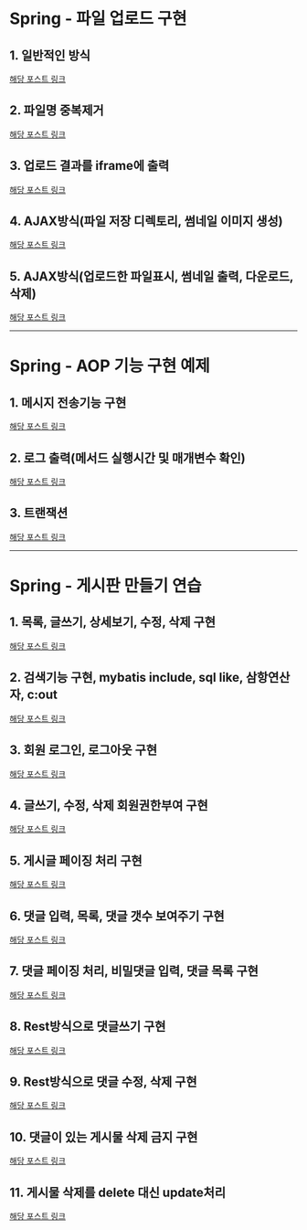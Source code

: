 # Spring - 파일 업로드 구현

## 1. 일반적인 방식
[해당 포스트 링크](http://doublesprogramming.tistory.com/127)

## 2. 파일명 중복제거
[해당 포스트 링크](http://doublesprogramming.tistory.com/128)

## 3. 업로드 결과를 iframe에 출력
[해당 포스트 링크](http://doublesprogramming.tistory.com/129)

## 4. AJAX방식(파일 저장 디렉토리, 썸네일 이미지 생성)
[해당 포스트 링크](http://doublesprogramming.tistory.com/130)

## 5. AJAX방식(업로드한 파일표시, 썸네일 출력, 다운로드, 삭제)
[해당 포스트 링크](http://doublesprogramming.tistory.com/131)

* * *

# Spring - AOP 기능 구현 예제

## 1. 메시지 전송기능 구현
[해당 포스트 링크](http://doublesprogramming.tistory.com/122)

## 2. 로그 출력(메서드 실행시간 및 매개변수 확인)
[해당 포스트 링크](http://doublesprogramming.tistory.com/123)

## 3. 트랜잭션
[해당 포스트 링크](http://doublesprogramming.tistory.com/125)


* * *

# Spring - 게시판 만들기 연습

## 1. 목록, 글쓰기, 상세보기, 수정, 삭제 구현
[해당 포스트 링크](http://doublesprogramming.tistory.com/95)

## 2. 검색기능 구현, mybatis include, sql like, 삼항연산자, c:out
[해당 포스트 링크](http://doublesprogramming.tistory.com/96)

## 3. 회원 로그인, 로그아웃 구현
[해당 포스트 링크](http://doublesprogramming.tistory.com/98)

## 4. 글쓰기, 수정, 삭제 회원권한부여 구현
[해당 포스트 링크](http://doublesprogramming.tistory.com/99)

## 5. 게시글 페이징 처리 구현
[해당 포스트 링크](http://doublesprogramming.tistory.com/100)

## 6. 댓글 입력, 목록, 댓글 갯수 보여주기 구현
[해당 포스트 링크](http://doublesprogramming.tistory.com/102)

## 7. 댓글 페이징 처리, 비밀댓글 입력, 댓글 목록 구현
[해당 포스트 링크](http://doublesprogramming.tistory.com/107)

## 8. Rest방식으로 댓글쓰기 구현
[해당 포스트 링크](http://doublesprogramming.tistory.com/110)

## 9. Rest방식으로 댓글 수정, 삭제 구현
[해당 포스트 링크](http://doublesprogramming.tistory.com/112)

## 10. 댓글이 있는 게시물 삭제 금지 구현
[해당 포스트 링크](http://doublesprogramming.tistory.com/113)

## 11. 게시물 삭제를 delete 대신 update처리
[해당 포스트 링크](http://doublesprogramming.tistory.com/114)


